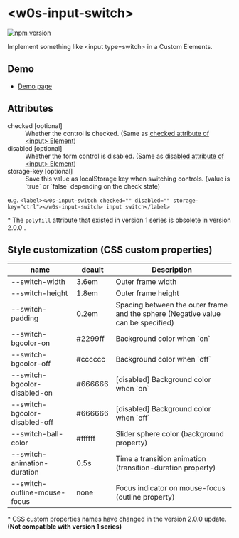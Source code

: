 # &lt;w0s-input-switch&gt;

[![npm version](https://badge.fury.io/js/%40saekitominaga%2Fcustomelements-input-switch.svg)](https://badge.fury.io/js/%40saekitominaga%2Fcustomelements-input-switch)

Implement something like &lt;input type=switch&gt; in a Custom Elements.

## Demo

- [Demo page](https://saekitominaga.github.io/customelements-input-switch/demo.html)

## Attributes

<dl>
<dt>checked [optional]</dt>
<dd>Whether the control is checked. (Same as <a href="https://html.spec.whatwg.org/multipage/input.html#attr-input-checked">checked attribute of &lt;input&gt; Element</a>)</dd>
<dt>disabled [optional]</dt>
<dd>Whether the form control is disabled. (Same as <a href="https://html.spec.whatwg.org/multipage/form-control-infrastructure.html#attr-fe-disabled">disabled attribute of &lt;input&gt; Element</a>)</dd>
<dt>storage-key [optional]</dt>
<dd>Save this value as localStorage key when switching controls. (value is `true` or `false` depending on the check state)</dd>
</dl>

e.g. `<label><w0s-input-switch checked="" disabled="" storage-key="ctrl"></w0s-input-switch> input switch</label>`

\* The `polyfill` attribute that existed in version 1 series is obsolete in version 2.0.0 .

## Style customization (CSS custom properties)

| name | deault | Description |
|-|-|-|
| --switch-width | 3.6em | Outer frame width |
| --switch-height | 1.8em | Outer frame height |
| --switch-padding | 0.2em | Spacing between the outer frame and the sphere (Negative value can be specified) |
| --switch-bgcolor-on | #2299ff | Background color when \`on\` |
| --switch-bgcolor-off | #cccccc | Background color when \`off\` |
| --switch-bgcolor-disabled-on | #666666 | [disabled] Background color when \`on\` |
| --switch-bgcolor-disabled-off | #666666 | [disabled] Background color when \`off\` |
| --switch-ball-color | #ffffff | Slider sphere color (background property) |
| --switch-animation-duration | 0.5s | Time a transition animation (transition-duration property) |
| --switch-outline-mouse-focus | none | Focus indicator on mouse-focus (outline property) |

\* CSS custom properties names have changed in the version 2.0.0 update. **(Not compatible with version 1 series)**
